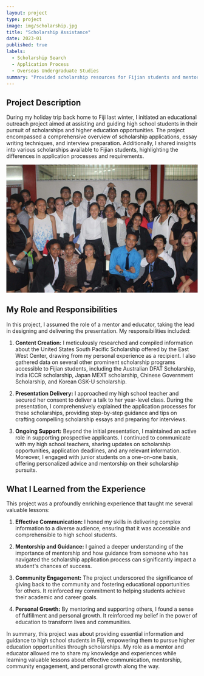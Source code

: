 ```yaml
---
layout: project
type: project
image: img/scholarship.jpg
title: "Scholarship Assistance"
date: 2023-01
published: true
labels:
  - Scholarship Search
  - Application Process
  - Overseas Undergraduate Studies
summary: "Provided scholarship resources for Fijian students and mentorship"
---
```


## Project Description

During my holiday trip back home to Fiji last winter, I initiated an educational outreach project aimed at assisting and guiding high school students in their pursuit of scholarships and higher education opportunities. The project encompassed a comprehensive overview of scholarship applications, essay writing techniques, and interview preparation. Additionally, I shared insights into various scholarships available to Fijian students, highlighting the differences in application processes and requirements.

<img class="img-fluid" src="../img/received_596786024163590.jpeg">

## My Role and Responsibilities

In this project, I assumed the role of a mentor and educator, taking the lead in designing and delivering the presentation. My responsibilities included:

1. **Content Creation:** I meticulously researched and compiled information about the United States South Pacific Scholarship offered by the East West Center, drawing from my personal experience as a recipient. I also gathered data on several other prominent scholarship programs accessible to Fijian students, including the Australian DFAT Scholarship, India ICCR scholarship, Japan MEXT scholarship, Chinese Government Scholarship, and Korean GSK-U scholarship.

2. **Presentation Delivery:** I approached my high school teacher and secured her consent to deliver a talk to her year-level class. During the presentation, I comprehensively explained the application processes for these scholarships, providing step-by-step guidance and tips on crafting compelling scholarship essays and preparing for interviews.

3. **Ongoing Support:** Beyond the initial presentation, I maintained an active role in supporting prospective applicants. I continued to communicate with my high school teachers, sharing updates on scholarship opportunities, application deadlines, and any relevant information. Moreover, I engaged with junior students on a one-on-one basis, offering personalized advice and mentorship on their scholarship pursuits.

## What I Learned from the Experience

This project was a profoundly enriching experience that taught me several valuable lessons:

1. **Effective Communication:** I honed my skills in delivering complex information to a diverse audience, ensuring that it was accessible and comprehensible to high school students.

2. **Mentorship and Guidance:** I gained a deeper understanding of the importance of mentorship and how guidance from someone who has navigated the scholarship application process can significantly impact a student's chances of success.

3. **Community Engagement:** The project underscored the significance of giving back to the community and fostering educational opportunities for others. It reinforced my commitment to helping students achieve their academic and career goals.

4. **Personal Growth:** By mentoring and supporting others, I found a sense of fulfillment and personal growth. It reinforced my belief in the power of education to transform lives and communities.

In summary, this project was about providing essential information and guidance to high school students in Fiji, empowering them to pursue higher education opportunities through scholarships. My role as a mentor and educator allowed me to share my knowledge and experiences while learning valuable lessons about effective communication, mentorship, community engagement, and personal growth along the way.

